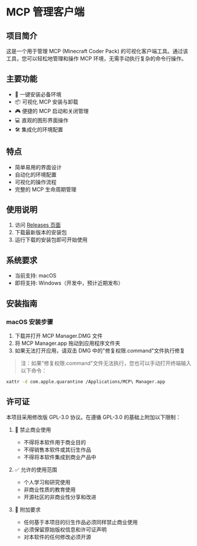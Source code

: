 # MCP 管理客户端

## 项目简介

这是一个用于管理 MCP (Minecraft Coder Pack) 的可视化客户端工具。通过该工具，您可以轻松地管理和操作 MCP 环境，无需手动执行复杂的命令行操作。

## 主要功能

- 🚀 一键安装必备环境
- 📦 可视化 MCP 安装与卸载
- 🎮 便捷的 MCP 启动和关闭管理
- 💻 直观的图形界面操作
- 🛠 集成化的环境配置

## 特点

- 简单易用的界面设计
- 自动化的环境配置
- 可视化的操作流程
- 完整的 MCP 生命周期管理

## 使用说明

1. 访问 [Releases 页面](/releases)
2. 下载最新版本的安装包
3. 运行下载的安装包即可开始使用

## 系统要求

- 当前支持: macOS
- 即将支持: Windows（开发中，预计近期发布）

## 安装指南

### macOS 安装步骤

1. 下载并打开 MCP Manager.DMG 文件
2. 将 MCP Manager.app 拖动到应用程序文件夹
3. 如果无法打开应用，请双击 DMG 中的"修复权限.command"文件执行修复

> 注：如果"修复权限.command"文件无法执行，您也可以手动打开终端输入以下命令：

```bash
xattr -d com.apple.quarantine /Applications/MCP\ Manager.app
```

## 许可证

本项目采用修改版 GPL-3.0 协议。在遵循 GPL-3.0 的基础上附加以下限制：

1. 🚫 禁止商业使用

   - 不得将本软件用于商业目的
   - 不得销售本软件或其衍生作品
   - 不得将本软件集成到商业产品中
2. ✅ 允许的使用范围

   - 个人学习和研究使用
   - 非商业性质的教育使用
   - 开源社区的非商业性分享和改进
3. 📝 附加要求

   - 任何基于本项目的衍生作品必须同样禁止商业使用
   - 必须保留原始版权信息和许可证声明
   - 对本软件的任何修改必须开源
